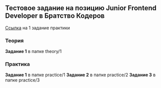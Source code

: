 ## Тестовое задание на позицию Junior Frontend Developer в Братство Кодеров

[Ссылка](https://medvalna.github.io/testBrotherhood/) на 1 задание практики

### Теория

**Задание 1** в папке theory/1

### Практика

**Задание 1** в папке practice/1
**Задание 2** в папке practice/2
**Задание 3** в папке practice/3
